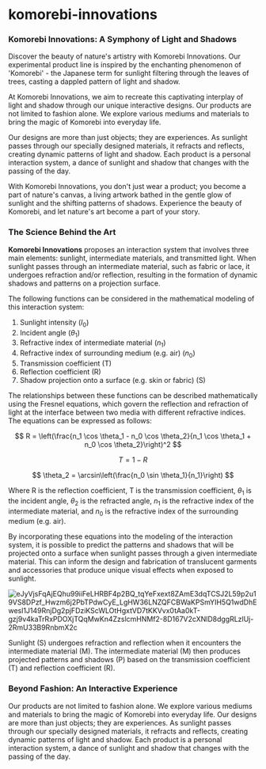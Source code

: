 # komorebi-innovations

### Komorebi Innovations: A Symphony of Light and Shadows
Discover the beauty of nature's artistry with Komorebi Innovations. Our experimental product line is inspired by the enchanting phenomenon of 'Komorebi' - the Japanese term for sunlight filtering through the leaves of trees, casting a dappled pattern of light and shadow.

At Komorebi Innovations, we aim to recreate this captivating interplay of light and shadow through our unique interactive designs. Our products are not limited to fashion alone. We explore various mediums and materials to bring the magic of Komorebi into everyday life.

Our designs are more than just objects; they are experiences. As sunlight passes through our specially designed materials, it refracts and reflects, creating dynamic patterns of light and shadow. Each product is a personal interaction system, a dance of sunlight and shadow that changes with the passing of the day.

With Komorebi Innovations, you don't just wear a product; you become a part of nature's canvas, a living artwork bathed in the gentle glow of sunlight and the shifting patterns of shadows. Experience the beauty of Komorebi, and let nature's art become a part of your story.


### The Science Behind the Art
**Komorebi Innovations** proposes an interaction system that involves three main elements: sunlight, intermediate materials, and transmitted light. When sunlight passes through an intermediate material, such as fabric or lace, it undergoes refraction and/or reflection, resulting in the formation of dynamic shadows and patterns on a projection surface.

The following functions can be considered in the mathematical modeling of this interaction system: 

1. Sunlight intensity ($I_0$)
2. Incident angle ($\theta_1$)
3. Refractive index of intermediate material ($n_1$)
4. Refractive index of surrounding medium (e.g. air) ($n_0$)
5. Transmission coefficient (T)
6. Reflection coefficient (R)
7. Shadow projection onto a surface (e.g. skin or fabric) (S)

The relationships between these functions can be described mathematically using the Fresnel equations, which govern the reflection and refraction of light at the interface between two media with different refractive indices. The equations can be expressed as follows:

$$
R = \left(\frac{n_1 \cos \theta_1 - n_0 \cos \theta_2}{n_1 \cos \theta_1 + n_0 \cos \theta_2}\right)^2
$$

$$
T = 1 - R
$$

$$
\theta_2 = \arcsin\left(\frac{n_0 \sin \theta_1}{n_1}\right)
$$

Where R is the reflection coefficient, T is the transmission coefficient, $\theta_1$ is the incident angle, $\theta_2$ is the refracted angle, $n_1$ is the refractive index of the intermediate material, and $n_0$ is the refractive index of the surrounding medium (e.g. air).

By incorporating these equations into the modeling of the interaction system, it is possible to predict the patterns and shadows that will be projected onto a surface when sunlight passes through a given intermediate material. This can inform the design and fabrication of translucent garments and accessories that produce unique visual effects when exposed to sunlight.

![eJyVjsFqAjEQhu99iiFeLHRBF4p2BQ_tqYeFxext8ZAmE3dqTCSJ2L59p2u19VS8DPzf_Hwzm6j2PbTPdwCyE_LgHW36LNZQFCBWaKPSmYIH5Q1wdDhEwesl1J149RnjDg2pjFDziKScWLOtHgxtVD7tKKVvx0tAa0kT-gzj9v4kaTrRxPDOXjTQqMwKn4ZzslcmHNMf2-8D167V2cXNlD8dggRLzlUj-2RmU33B9RnbmX2c](https://github.com/Seemeion/komorebi-innovations/assets/25856410/8f3f9e1d-1061-422b-8128-82d5d13fe50b)

Sunlight (S) undergoes refraction and reflection when it encounters the intermediate material (M).
The intermediate material (M) then produces projected patterns and shadows (P) based on the transmission coefficient (T) and reflection coefficient (R).

### Beyond Fashion: An Interactive Experience
Our products are not limited to fashion alone. We explore various mediums and materials to bring the magic of Komorebi into everyday life. Our designs are more than just objects; they are experiences. As sunlight passes through our specially designed materials, it refracts and reflects, creating dynamic patterns of light and shadow. Each product is a personal interaction system, a dance of sunlight and shadow that changes with the passing of the day.


